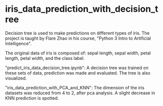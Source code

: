 # iris_data_prediction_with_decision_tree
Decision tree is used to make predictions on different types of iris. The project is taught by Flare Zhao in his course, "Python 3 Intro to Artificial Intelligence".

The original data of iris is composed of: sepal length, sepal width, petal length, petal width, and the class label. 

"predict_iris_data_decision_tree.ipynb":
A decision tree was trained on these sets of data, prediction was made and evaluated. The tree is also visualized. 

"iris_data_prediction_with_PCA_and_KNN":
The dimension of the iris datasets was reduced from 4 to 2, after pca analysis. A slight decrease in KNN prediction is spotted. 


